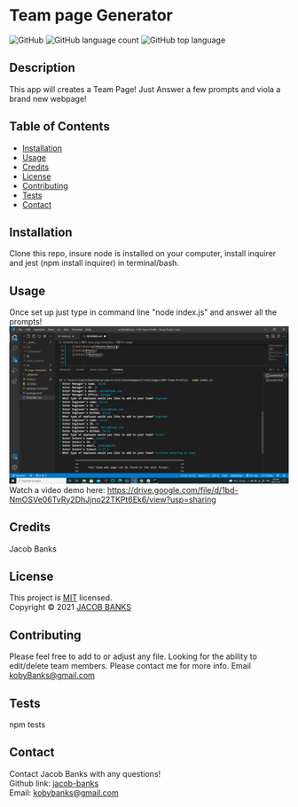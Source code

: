 # Team page Generator

![GitHub](https://img.shields.io/github/license/jacob-banks/OOP-Team-Profile)
![GitHub language count](https://img.shields.io/github/languages/count/jacob-banks/README-Genrator)
![GitHub top language](https://img.shields.io/github/languages/top/jacob-banks/README-Genrator)

## Description

This app will creates a Team Page! Just Answer a few prompts and viola a brand new webpage!

## Table of Contents

- [Installation](#installation)
- [Usage](#usage)
- [Credits](#credits)
- [License](#license)
- [Contributing](#contributing)
- [Tests](#Tests)
- [Contact](#contact)

## Installation

Clone this repo, insure node is installed on your computer, install inquirer and jest (npm install inquirer) in terminal/bash.

## Usage

Once set up just type in command line "node index.js" and answer all the prompts!
![screenshot1](./img/terminal.png)
Watch a video demo here: https://drive.google.com/file/d/1bd-NmOSVe06TvRy2DhJjno22TKPt6Ek6/view?usp=sharing

## Credits

Jacob Banks

## License

This project is [MIT](https://choosealicense.com/licenses/mit/) licensed.<br />
Copyright © 2021 [JACOB BANKS](https://github.com/jacob-banks)

## Contributing

Please feel free to add to or adjust any file. Looking for the ability to edit/delete team members. Please contact me for more info. Email kobyBanks@gmail.com

## Tests

npm tests

## Contact

Contact Jacob Banks with any questions!<br>
Github link: [jacob-banks](https://github.com/jacob-banks)<br>
Email: kobybanks@gmail.com
